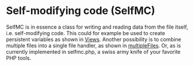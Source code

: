 # Self-modifying code (SelfMC)
SelfMC is in essence a class for writing and reading data from the file itself, i.e. self-modifying code.
This could for example be used to create persistent variables as shown in [Views](examples/views/).
Another possibility is to combine multiple files into a single file handler, as shown in  [multipleFiles](examples/multipleFiles/). 
Or, as is currently implemented in selfmc.php, a swiss army knife of your favorite PHP tools. 
